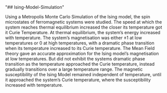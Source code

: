 "## Ising-Model-Simulation" 

Using a Metropolis Monte Carlo Simulation of the Ising model, the spin microstates of ferromagnetic
systems were studied. The speed at which the system reaches thermal equilibrium increased the closer
its temperature got it Curie Temperature. At thermal equilibrium, the system’s energy increased with
temperature. The system’s magnetisation was either ±1 at low temperatures or 0 at high temperatures,
with a dramatic phase transition when its temperature increased to its Curie temperature. The Mean
Field theory gave an accurate approximation for the Ising model’s magnetisation at low temperatures.
But did not exhibit the systems dramatic phase transition as the temperature approached the Curie
temperature, instead gradually transitions over a large temperature range. The magnetic susceptibility
of the Ising Model remained independent of temperature, until it approached the system’s Curie
temperature, where the susceptibility increased with temperature.